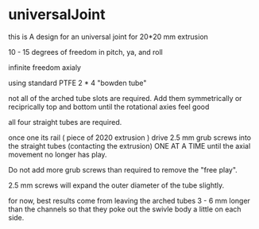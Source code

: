 # universalJoint

this is A design for an universal joint for 20*20 mm extrusion

10 - 15 degrees of freedom in pitch, ya, and roll

infinite freedom axialy

using standard PTFE 2 * 4 "bowden tube"

not all of the arched tube slots are required. Add them symmetrically or reciprically top and bottom until the rotational axies feel good

all four straight tubes are required.

once one its rail ( piece of 2020 extrusion ) drive 2.5 mm grub screws into the straight tubes (contacting the extrusion) ONE AT A TIME until the axial movement no longer has play.

Do not add more grub screws than required to remove the "free play".

2.5 mm screws will expand the outer diameter of the tube slightly.

for now, best results come from leaving the arched tubes 3 - 6 mm longer than the channels so that they poke out the swivle body a little on each side.
